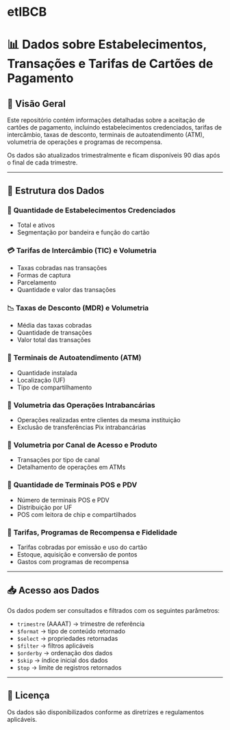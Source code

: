 # etlBCB

# 📊 Dados sobre Estabelecimentos, Transações e Tarifas de Cartões de Pagamento

## 📌 Visão Geral
Este repositório contém informações detalhadas sobre a aceitação de cartões de pagamento, incluindo estabelecimentos credenciados, tarifas de intercâmbio, taxas de desconto, terminais de autoatendimento (ATM), volumetria de operações e programas de recompensa.

Os dados são atualizados trimestralmente e ficam disponíveis 90 dias após o final de cada trimestre.

---

## 📂 Estrutura dos Dados

### 🏬 **Quantidade de Estabelecimentos Credenciados**
- Total e ativos
- Segmentação por bandeira e função do cartão

### 💳 **Tarifas de Intercâmbio (TIC) e Volumetria**
- Taxas cobradas nas transações
- Formas de captura
- Parcelamento
- Quantidade e valor das transações

### 📉 **Taxas de Desconto (MDR) e Volumetria**
- Média das taxas cobradas
- Quantidade de transações
- Valor total das transações

### 🏧 **Terminais de Autoatendimento (ATM)**
- Quantidade instalada
- Localização (UF)
- Tipo de compartilhamento

### 🔄 **Volumetria das Operações Intrabancárias**
- Operações realizadas entre clientes da mesma instituição
- Exclusão de transferências Pix intrabancárias

### 📡 **Volumetria por Canal de Acesso e Produto**
- Transações por tipo de canal
- Detalhamento de operações em ATMs

### 🏪 **Quantidade de Terminais POS e PDV**
- Número de terminais POS e PDV
- Distribuição por UF
- POS com leitora de chip e compartilhados

### 🎁 **Tarifas, Programas de Recompensa e Fidelidade**
- Tarifas cobradas por emissão e uso do cartão
- Estoque, aquisição e conversão de pontos
- Gastos com programas de recompensa

---

## 📥 Acesso aos Dados
Os dados podem ser consultados e filtrados com os seguintes parâmetros:
- `trimestre` (AAAAT) → trimestre de referência
- `$format` → tipo de conteúdo retornado
- `$select` → propriedades retornadas
- `$filter` → filtros aplicáveis
- `$orderby` → ordenação dos dados
- `$skip` → índice inicial dos dados
- `$top` → limite de registros retornados

---

## 📜 Licença
Os dados são disponibilizados conforme as diretrizes e regulamentos aplicáveis.

